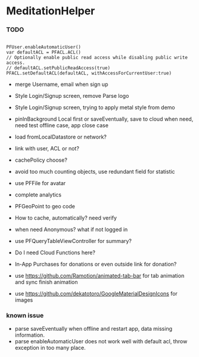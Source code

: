 # MeditationHelper

### TODO

<pre><code>
PFUser.enableAutomaticUser()
var defaultACL = PFACL.ACL()
// Optionally enable public read access while disabling public write access.
// defaultACL.setPublicReadAccess(true)
PFACL.setDefaultACL(defaultACL, withAccessForCurrentUser:true)
</code></pre>

- merge Username, email when sign up
- Style Login/Signup screen, remove Parse logo
- Style Login/Signup screen, trying to apply metal style from demo
- pinInBackground Local first or saveEventually, save to cloud when need, need test offline case, app close case
- load fromLocalDatastore or network?
- link with user, ACL or not?
- cachePolicy choose?
- avoid too much counting objects, use redundant field for statistic
- use PFFile for avatar
- complete analytics
- PFGeoPoint to geo code
- How to cache, automatically? need verify
- when need Anonymous? what if not logged in
- use PFQueryTableViewController for summary?

- Do I need Cloud Functions here?
- In-App Purchases for donations or even outside link for donation?
- use https://github.com/Ramotion/animated-tab-bar for tab animation and sync finish animation
- use https://github.com/dekatotoro/GoogleMaterialDesignIcons for images


### known issue
- parse saveEventually when offline and restart app, data missing information.
- parse enableAutomaticUser does not work well with default acl, throw exception in too many place.